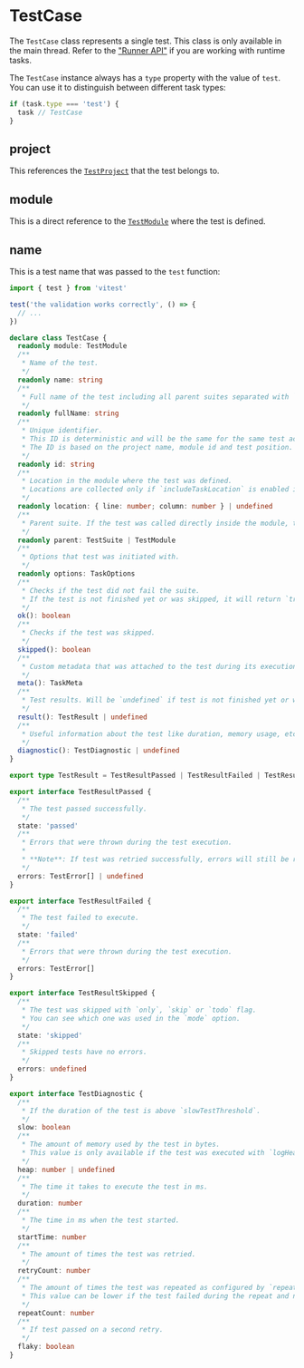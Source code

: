 # TestCase

The `TestCase` class represents a single test. This class is only available in the main thread. Refer to the ["Runner API"](/advanced/runner#tasks) if you are working with runtime tasks.

The `TestCase` instance always has a `type` property with the value of `test`. You can use it to distinguish between different task types:

```ts
if (task.type === 'test') {
  task // TestCase
}
```

## project

This references the [`TestProject`](/advanced/api/test-project) that the test belongs to.

## module

This is a direct reference to the [`TestModule`](/advanced/api/test-module) where the test is defined.

## name

This is a test name that was passed to the `test` function:

```ts
import { test } from 'vitest'

test('the validation works correctly', () => {
  // ...
})
```

```ts
declare class TestCase {
  readonly module: TestModule
  /**
   * Name of the test.
   */
  readonly name: string
  /**
   * Full name of the test including all parent suites separated with `>`.
   */
  readonly fullName: string
  /**
   * Unique identifier.
   * This ID is deterministic and will be the same for the same test across multiple runs.
   * The ID is based on the project name, module id and test position.
   */
  readonly id: string
  /**
   * Location in the module where the test was defined.
   * Locations are collected only if `includeTaskLocation` is enabled in the config.
   */
  readonly location: { line: number; column: number } | undefined
  /**
   * Parent suite. If the test was called directly inside the module, the parent will be the module itself.
   */
  readonly parent: TestSuite | TestModule
  /**
   * Options that test was initiated with.
   */
  readonly options: TaskOptions
  /**
   * Checks if the test did not fail the suite.
   * If the test is not finished yet or was skipped, it will return `true`.
   */
  ok(): boolean
  /**
   * Checks if the test was skipped.
   */
  skipped(): boolean
  /**
   * Custom metadata that was attached to the test during its execution.
   */
  meta(): TaskMeta
  /**
   * Test results. Will be `undefined` if test is not finished yet or was just collected.
   */
  result(): TestResult | undefined
  /**
   * Useful information about the test like duration, memory usage, etc.
   */
  diagnostic(): TestDiagnostic | undefined
}

export type TestResult = TestResultPassed | TestResultFailed | TestResultSkipped

export interface TestResultPassed {
  /**
   * The test passed successfully.
   */
  state: 'passed'
  /**
   * Errors that were thrown during the test execution.
   *
   * **Note**: If test was retried successfully, errors will still be reported.
   */
  errors: TestError[] | undefined
}

export interface TestResultFailed {
  /**
   * The test failed to execute.
   */
  state: 'failed'
  /**
   * Errors that were thrown during the test execution.
   */
  errors: TestError[]
}

export interface TestResultSkipped {
  /**
   * The test was skipped with `only`, `skip` or `todo` flag.
   * You can see which one was used in the `mode` option.
   */
  state: 'skipped'
  /**
   * Skipped tests have no errors.
   */
  errors: undefined
}

export interface TestDiagnostic {
  /**
   * If the duration of the test is above `slowTestThreshold`.
   */
  slow: boolean
  /**
   * The amount of memory used by the test in bytes.
   * This value is only available if the test was executed with `logHeapUsage` flag.
   */
  heap: number | undefined
  /**
   * The time it takes to execute the test in ms.
   */
  duration: number
  /**
   * The time in ms when the test started.
   */
  startTime: number
  /**
   * The amount of times the test was retried.
   */
  retryCount: number
  /**
   * The amount of times the test was repeated as configured by `repeats` option.
   * This value can be lower if the test failed during the repeat and no `retry` is configured.
   */
  repeatCount: number
  /**
   * If test passed on a second retry.
   */
  flaky: boolean
}
```
